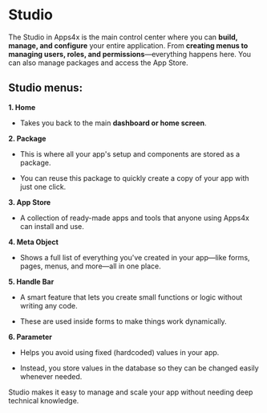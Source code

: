 # Studio

The Studio in Apps4x is the main control center where you can **build, manage, and configure** your entire application. From **creating menus to managing users, roles, and permissions**—everything happens here. You can also manage packages and access the App Store.

## Studio menus:
  
**1. Home**

  - Takes you back to the main **dashboard or home screen**.

**2. Package**

  - This is where all your app's setup and components are stored as a package.

  - You can reuse this package to quickly create a copy of your app with just one click.

**3. App Store**

  - A collection of ready-made apps and tools that anyone using Apps4x can install and use.

**4. Meta Object**

  - Shows a full list of everything you've created in your app—like forms, pages, menus, and more—all in one place.

**5. Handle Bar**

  - A smart feature that lets you create small functions or logic without writing any code.

  - These are used inside forms to make things work dynamically.

**6. Parameter**

  - Helps you avoid using fixed (hardcoded) values in your app.

  - Instead, you store values in the database so they can be changed easily whenever needed.

Studio makes it easy to manage and scale your app without needing deep technical knowledge.